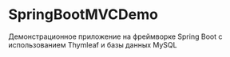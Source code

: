 # SpringBootMVCDemo
Демонстрационное приложение на фреймворке Spring Boot с использованием Thymleaf и базы данных MySQL
